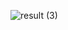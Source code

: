 ![result (3)](https://user-images.githubusercontent.com/106278375/206271757-d2c5882b-ecf7-4cc4-a481-1dfd12051cb9.gif)


<!---
ezequieldureit/ezequieldureit is a ✨ special ✨ repository because its `README.md` (this file) appears on your GitHub profile.
You can click the Preview link to take a look at your changes.
--->
